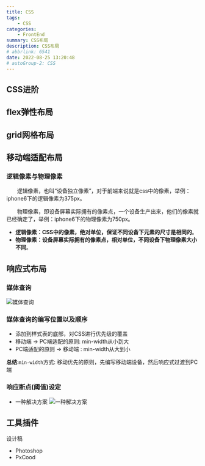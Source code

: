 ```yaml
---
title: CSS
tags: 
    - CSS
categories: 
    - FrontEnd
summary: CSS布局
description: CSS布局
# abbrlink: 6541
date: 2022-08-25 13:20:48
# autoGroup-2: CSS
---
```


## CSS进阶



## flex弹性布局



## grid网格布局



## 移动端适配布局



### 逻辑像素与物理像素
&emsp;&emsp;逻辑像素，也叫“设备独立像素”，对于前端来说就是css中的像素，举例：iphone6下的逻辑像素为375px。

&emsp;&emsp;物理像素，即设备屏幕实际拥有的像素点，一个设备生产出来，他们的像素就已经确定了，举例：iphone6下的物理像素为750px。
- **逻辑像素：CSS中的像素，绝对单位，保证不同设备下元素的尺寸是相同的**。
- **物理像素：设备屏幕实际拥有的像素点，相对单位，不同设备下物理像素大小不同**。

## 响应式布局
### 媒体查询

![媒体查询](https://shinoimg.yyshino.top/img/202208251426415.png)

### 媒体查询的编写位置以及顺序
- 添加到样式表的底部，对CSS进行优先级的覆盖
- 移动端 -> PC端适配的原则: min-width从小到大
- PC端适配的原则 -> 移动端  : min-width从大到小

**总结**:`min-width`方式: 移动优先的原则，先编写移动端设备，然后响应式过渡到PC端

### 响应断点(阈值)设定
- 一种解决方案
![一种解决方案](https://shinoimg.yyshino.top/img/202208251443203.png)


## 工具插件
设计稿
- Photoshop
- PxCood